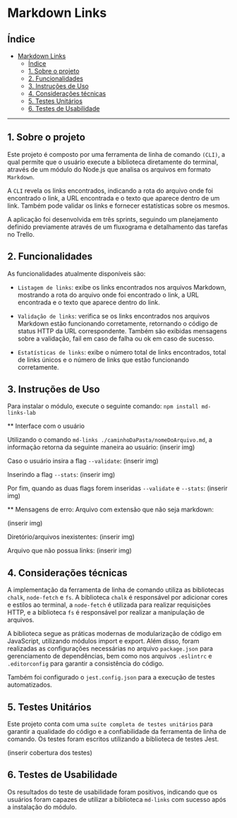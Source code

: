 # Markdown Links


## Índice

- [Markdown Links](#markdown-links)
  - [Índice](#índice)
  - [1. Sobre o projeto](#1-sobre-o-projeto)
  - [2. Funcionalidades](#2-funcionalidades)
  - [3. Instruções de Uso](#3-instruções-de-uso)
  - [4. Considerações técnicas](#4-considerações-técnicas)
  - [5. Testes Unitários](#5-testes-unitários)
  - [6. Testes de Usabilidade](#6-testes-de-usabilidade)

***

## 1. Sobre o projeto

Este projeto é composto por uma ferramenta de linha de comando `(CLI)`, a qual permite que o usuário execute a biblioteca diretamente do terminal, através de um módulo do Node.js que analisa os arquivos em formato `Markdown`.

A `CLI` revela os links encontrados, indicando a rota do arquivo onde foi encontrado o link, a URL encontrada e o texto que aparece dentro de um link. Também pode validar os links e fornecer estatísticas sobre os mesmos.

A aplicação foi desenvolvida em três sprints, seguindo um planejamento definido previamente através de um fluxograma e detalhamento das tarefas no Trello.

## 2. Funcionalidades

As funcionalidades atualmente disponíveis são:

* `Listagem de links`: exibe os links encontrados nos arquivos Markdown, mostrando a rota do arquivo onde foi encontrado o link, a URL encontrada e o texto que aparece dentro do link. 

* `Validação de links`: verifica se os links encontrados nos arquivos Markdown estão funcionando corretamente, retornando o código de status HTTP da URL correspondente. Também são exibidas mensagens sobre a validação, fail em caso de falha ou ok em caso de sucesso.

* `Estatísticas de links`: exibe o número total de links encontrados, total de links únicos e o número de links que estão funcionando corretamente.

## 3. Instruções de Uso
Para instalar o módulo, execute o seguinte comando:
`npm install md-links-lab`

** Interface com o usuário

Utilizando o comando `md-links ./caminhoDaPasta/nomeDoArquivo.md`, a informação retorna da seguinte maneira ao usuário:
(inserir img)

Caso o usuário insira a flag `--validate`:
(inserir img)

Inserindo a flag `--stats`:
(inserir img)

Por fim, quando as duas flags forem inseridas `--validate` e `--stats`:
(inserir img)

** Mensagens de erro:
Arquivo com extensão que não seja markdown:

(inserir img)

Diretório/arquivos inexistentes:
(inserir img)

Arquivo que não possua links:
(inserir img)

## 4. Considerações técnicas

A implementação da ferramenta de linha de comando utiliza as bibliotecas `chalk`, `node-fetch` e `fs`. A biblioteca `chalk` é responsável por adicionar cores e estilos ao terminal, a `node-fetch` é utilizada para realizar requisições HTTP, e a biblioteca `fs` é responsável por realizar a manipulação de arquivos.

A biblioteca segue as práticas modernas de modularização de código em JavaScript, utilizando módulos import e export. Além disso, foram realizadas as configurações necessárias no arquivo `package.json` para gerenciamento de dependências, bem como nos arquivos `.eslintrc` e `.editorconfig`  para garantir a consistência do código. 

Também foi configurado o `jest.config.json` para a execução de testes automatizados.

## 5. Testes Unitários

Este projeto conta com uma `suíte completa de testes unitários` para garantir a qualidade do código e a confiabilidade da ferramenta de linha de comando. Os testes foram escritos utilizando a biblioteca de testes Jest.

(inserir cobertura dos testes)

## 6. Testes de Usabilidade
Os resultados do teste de usabilidade foram positivos, indicando que os usuários foram capazes de utilizar a biblioteca `md-links` com sucesso após a instalação do módulo.


